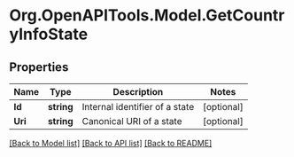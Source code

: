 
# Org.OpenAPITools.Model.GetCountryInfoState

## Properties

Name | Type | Description | Notes
------------ | ------------- | ------------- | -------------
**Id** | **string** | Internal identifier of a state | [optional] 
**Uri** | **string** | Canonical URI of a state | [optional] 

[[Back to Model list]](../README.md#documentation-for-models)
[[Back to API list]](../README.md#documentation-for-api-endpoints)
[[Back to README]](../README.md)

